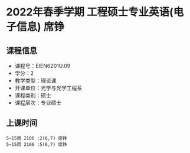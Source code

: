 # 2022年春季学期 工程硕士专业英语(电子信息) 席铮






## 课程信息

- 课程号：EIEN6201U.09
- 学分：2
- 教学类型：理论课
- 开课单位：光学与光学工程系
- 课程类别：硕士
- 课程层次：专业硕士

## 上课时间

```
5~15周 2106 :2(6,7) 席铮
5~15周 2106 :5(6,7) 席铮
```

